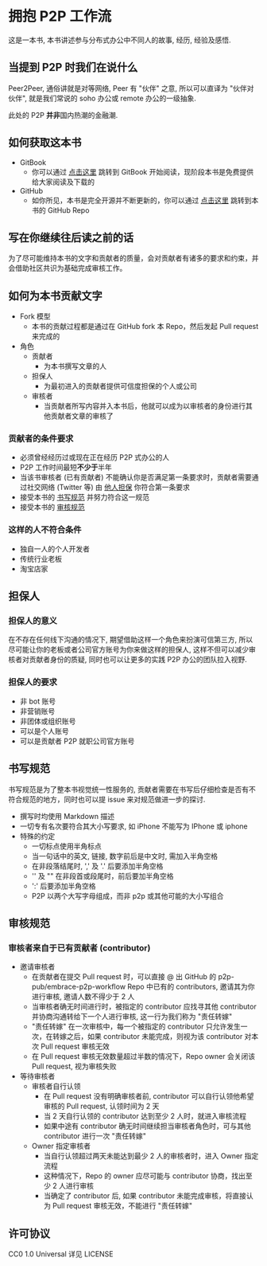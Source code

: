 # 拥抱 P2P 工作流

这是一本书, 本书讲述参与分布式办公中不同人的故事, 经历, 经验及感悟.

## 当提到 P2P 时我们在说什么

Peer2Peer, 通俗讲就是对等网络, Peer 有 "伙伴" 之意, 所以可以直译为 "伙伴对伙伴", 就是我们常说的 soho 办公或 remote 办公的一级抽象.

此处的 P2P **并非**国内热潮的金融潮.

## 如何获取这本书

- GitBook
    - 你可以通过 [点击这里](https://www.gitbook.com/book/p2p-pub/embrace-p2p-workflow/details) 跳转到 GitBook 开始阅读，现阶段本书是免费提供给大家阅读及下载的
- GitHub
    - 如你所见，本书是完全开源并不断更新的，你可以通过 [点击这里](https://github.com/p2p-pub/embrace-p2p-workflow) 跳转到本书的 GitHub Repo

## 写在你继续往后读之前的话

为了尽可能维持本书的文字和贡献者的质量，会对贡献者有诸多的要求和约束，并会借助社区共识为基础完成审核工作。

## 如何为本书贡献文字

- Fork 模型
    - 本书的贡献过程都是通过在 GitHub fork 本 Repo，然后发起 Pull request 来完成的
- 角色
    - 贡献者
        - 为本书撰写文章的人
    - 担保人
        - 为最初进入的贡献者提供可信度担保的个人或公司
    - 审核者
        - 当贡献者所写内容并入本书后，他就可以成为以审核者的身份进行其他贡献者文章的审核了

### 贡献者的条件要求

- 必须曾经经历过或现在正在经历 P2P 式办公的人
- P2P 工作时间最短**不少于**半年
- 当该书审核者 (已有贡献者) 不能确认你是否满足第一条要求时，贡献者需要通过社交网络 (Twitter 等) 由 [他人担保](#担保人求) 你符合第一条要求
- 接受本书的 [书写规范](#书写规范) 并努力符合这一规范
- 接受本书的 [审核规范](#审核规范)

### 这样的人不符合条件

- 独自一人的个人开发者
- 传统行业老板
- 淘宝店家

## 担保人

### 担保人的意义

在不存在任何线下沟通的情况下, 期望借助这样一个角色来扮演可信第三方, 所以尽可能让你的老板或者公司官方账号为你来做这样的担保人, 这样不但可以减少审核者对贡献者身份的质疑, 同时也可以让更多的实践 P2P 办公的团队拉入视野.

### 担保人的要求

- 非 bot 账号
- 非营销账号
- 非团体或组织账号
- 可以是个人账号
- 可以是贡献者 P2P 就职公司官方账号

## 书写规范

书写规范是为了整本书视觉统一性服务的, 贡献者需要在书写后仔细检查是否有不符合规范的地方，同时也可以提  issue 来对规范做进一步的探讨.

- 撰写时均使用 Markdown 描述
- 一切专有名次要符合其大小写要求, 如 iPhone 不能写为 IPhone 或 iphone
- 特殊的约定
    - 一切标点使用半角标点
    - 当一句话中的英文, 链接, 数字前后是中文时, 需加入半角空格
    - 在非段落结尾时, ',' 及 '.' 后要添加半角空格
    - '' 及 "" 在非段首或段尾时，前后要加半角空格
    - ':' 后要添加半角空格
    - P2P 以两个大写字母组成，而非 p2p 或其他可能的大小写组合

## 审核规范

### 审核者来自于已有贡献者 (contributor)

- 邀请审核者
    - 在贡献者在提交 Pull request 时，可以直接 @ 出 GitHub 的 p2p-pub/embrace-p2p-workflow Repo 中已有的 contributors, 邀请其为你进行审核, 邀请人数不得少于 2 人
    - 当审核者确无时间进行时，被指定的 contributor 应找寻其他 contributor 并协商沟通转给下一个人进行审核, 这一行为我们称为 "责任转嫁"
    - "责任转嫁" 在一次审核中，每一个被指定的 contributor 只允许发生一次，在转嫁之后，如果 contributor 未能完成，则视为该 contributor 对本次 Pull request 审核无效
    - 在 Pull request 审核无效数量超过半数的情况下，Repo owner 会关闭该 Pull request, 视为审核失败
- 等待审核者
    - 审核者自行认领
        - 在 Pull request 没有明确审核者前, contributor 可以自行认领他希望审核的 Pull request, 认领时间为 2 天
        - 当 2 天自行认领的 contributor 达到至少 2 人时，就进入审核流程
        - 如果中途有 contributor 确无时间继续担当审核者角色时，可与其他 contributor 进行一次 "责任转嫁"
    - Owner 指定审核者
        - 当自行认领超过两天未能达到最少 2 人的审核者时，进入 Owner 指定流程
        - 这种情况下，Repo 的 owner 应尽可能与 contributor 协商，找出至少 2 人进行审核
        - 当确定了 contributor 后, 如果 contributor 未能完成审核，将直接认为 Pull request 审核无效，不能进行 "责任转嫁"

## 许可协议

CC0 1.0 Universal 详见 LICENSE
